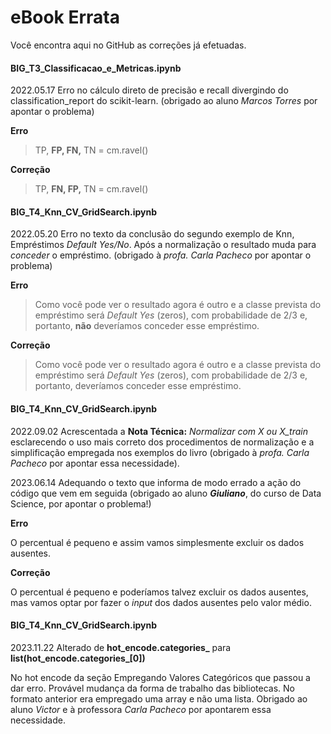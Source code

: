 # eBook Errata

Você encontra aqui no GitHub as correções já efetuadas.

#### BIG_T3_Classificacao_e_Metricas.ipynb

2022.05.17 Erro no cálculo direto de precisão e recall divergindo do classification_report do scikit-learn. (obrigado ao aluno *Marcos Torres* por apontar o problema)

**Erro**

> TP, **FP, FN,** TN = cm.ravel()

**Correção** 

> TP, **FN, FP,** TN = cm.ravel()


#### BIG_T4_Knn_CV_GridSearch.ipynb

2022.05.20 Erro no texto da conclusão do segundo exemplo de Knn, Empréstimos *Default Yes/No*. Após a normalização o resultado muda para *conceder* o empréstimo. (obrigado à *profa. Carla Pacheco* por apontar o problema)

**Erro**

> Como você pode ver o resultado agora é outro e a classe prevista do empréstimo será *Default Yes* (zeros), com probabilidade de $2/3$ e, portanto, **não** deveríamos conceder esse empréstimo.  

**Correção** 

> Como você pode ver o resultado agora é outro e a classe prevista do empréstimo será *Default Yes* (zeros), com probabilidade de $2/3$ e, portanto, deveríamos conceder esse empréstimo.  

#### BIG_T4_Knn_CV_GridSearch.ipynb

2022.09.02 Acrescentada a **Nota Técnica:** *Normalizar com X ou X_train* esclarecendo o uso mais correto dos procedimentos de normalização e a simplificação empregada nos exemplos do livro (obrigado à *profa. Carla Pacheco* por apontar essa necessidade).

2023.06.14 Adequando o texto que informa de modo errado a ação do código que vem em seguida (obrigado ao aluno ***Giuliano***, do curso de Data Science, por apontar o problema!) 

**Erro** 

O percentual é pequeno e assim vamos simplesmente excluir os dados ausentes.

**Correção** 

O percentual é pequeno e poderíamos talvez excluir os dados ausentes, mas vamos optar por fazer o *input* dos dados ausentes pelo valor médio.

#### BIG_T4_Knn_CV_GridSearch.ipynb

2023.11.22 Alterado de **hot_encode.categories_** para **list(hot_encode.categories_[0])** 

No hot encode da seção Empregando Valores Categóricos que passou a dar erro. Provável mudança da forma de trabalho das bibliotecas. No formato anterior era empregado uma array e não uma lista. Obrigado ao aluno *Victor* e à professora *Carla Pacheco* por apontarem essa necessidade.

